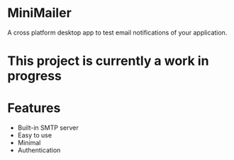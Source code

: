 # MiniMailer

A cross platform desktop app to test email notifications of your application.

# This project is currently a work in progress

# Features

* Built-in SMTP server
* Easy to use
* Minimal
* Authentication